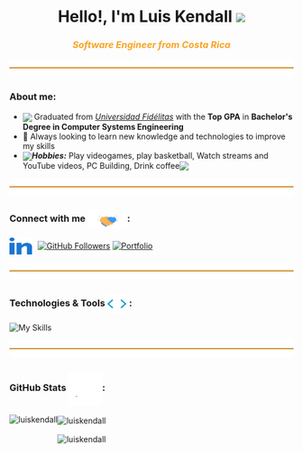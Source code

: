 <h1 align="center">Hello!, I'm Luis Kendall <img src="https://user-images.githubusercontent.com/74038190/214644152-52f47eb3-5e31-4f47-8758-05c9468d5596.gif" width="30px"></h1> 
<h3 align="center" style="color:#f9a325;"><em>Software Engineer from Costa Rica</em></h3> 
<img src="https://github.com/luiskendall/luiskendall/blob/eeff3f62630cc3f79bdf987276f5218276d7db74/assets/img/line.png" width="100%" height="30px" border="0" alt="divider-line" />

### About me:
- <img src="https://i.giphy.com/dBrXAuiJQpBTgFhHFH.webp" width="30" align="center"> Graduated from <a href="https://ufidelitas.ac.cr/">*Universidad Fidélitas*</a> with the **Top GPA** in **Bachelor's Degree in Computer Systems Engineering** 
- 🚀 Always looking to learn new knowledge and technologies to improve my skills 
- <img src="https://media.giphy.com/media/v1.Y2lkPTc5MGI3NjExMW95bW45OGF3eXpzajRqcXd3dTYybzl1MjF2OWJndjE5bnVjZjIzbyZlcD12MV9pbnRlcm5hbF9naWZfYnlfaWQmY3Q9cw/8x26UijMeN8ME/giphy.gif" width="40" align="center">***Hobbies:*** Play videogames, play basketball, Watch streams and YouTube videos, PC Building, Drink coffee<img src="https://media.giphy.com/media/v1.Y2lkPTc5MGI3NjExam1tNnlzc3NlMnF4c2gxdmk2cHlqbnBrZXQ1N3VzejV5Z2dkOTdjciZlcD12MV9pbnRlcm5hbF9naWZfYnlfaWQmY3Q9cw/bWaI6WlFnCznThFWux/giphy.gif" width="35" align="absbottom"> 
<!--
Other coffee gif
https://media.giphy.com/media/v1.Y2lkPTc5MGI3NjExZTVlMXF4azlwY21kcHNsa2JmOTVwbWl6MGIzc3AydGo1aWlsbXY3biZlcD12MV9pbnRlcm5hbF9naWZfYnlfaWQmY3Q9cw/utfeiHQ7CcpyRtXla6/giphy.gif
-->
<img src="https://github.com/luiskendall/luiskendall/blob/eeff3f62630cc3f79bdf987276f5218276d7db74/assets/img/line.png" width="100%" height="30px" border="0" alt="divider-line" />
<div>
<h3 align="left">Connect with me <img src="https://github.com/luiskendall/luiskendall/blob/1d8ce4e73f1394a7e5d0f2d345d1f6fc4767dc8e/assets/img/Handshake.gif" width="70" align="center">:</h3>
<p align="left" style="display: flex; align-items: center;">
<a href="https://www.linkedin.com/in/luiskensp/" target="blank" style="display: flex; align-items: center;"><img src="https://raw.githubusercontent.com/teamedwardforever/Readme-Generator/71f25dd8b98329b168142a6b782a107b75eab178/svg/Social/linked-in-alt.svg" alt="LinkedIn" height="30" width="40" /></a>
<a href="https://github.com/luiskendall" target="_blank" style="margin-left: 10px;"><img src="https://img.shields.io/github/followers/luiskendall?style=social&logo=github&logoColor=black&logoSize=auto&label=Follow%20me&link=https%3A%2F%2Fgithub.com%2Fluiskendall" alt="GitHub Followers"></a>&nbsp;
<a href="http://luiskendall.github.io/portfolio/" target="_blank"><img src="https://media-public.canva.com/MADrPCX1BOQ/1/thumbnail.png" height="30" alt="Portfolio"></a>
</p>
</div>

<img src="https://github.com/luiskendall/luiskendall/blob/eeff3f62630cc3f79bdf987276f5218276d7db74/assets/img/line.png" width="100%" height="30px" border="0" alt="divider-line" />
<h3 align="left">Technologies & Tools <img src="https://github.com/luiskendall/luiskendall/blob/1d8ce4e73f1394a7e5d0f2d345d1f6fc4767dc8e/assets/img/coding.webp" width="35" align="center"> :</h3>
<p align="left">

![My Skills](https://skillicons.dev/icons?i=c,cs,cpp,java,js,jquery,php,py,bootstrap,css,html,mongodb,mysql,firebase,androidstudio,flutter,dotnet,figma,postman,git,github,xd,powershell,anaconda,bitbucket,visualstudio,vscode&theme=dark)
</p>

<img src="https://github.com/luiskendall/luiskendall/blob/eeff3f62630cc3f79bdf987276f5218276d7db74/assets/img/line.png" width="100%" height="30px" border="0" alt="divider-line" />
<h3 align="left">GitHub Stats <img src="https://github.com/luiskendall/luiskendall/blob/1d8ce4e73f1394a7e5d0f2d345d1f6fc4767dc8e/assets/img/chart.webp" width="60" align="center">:</h3>
<img align="left" height="180em" src="https://github-readme-stats.vercel.app/api?username=luiskendall&show_icons=true&locale=en&theme=great-gatsby&hide_border=true&include_all_commits=true&count_private=true" alt="luiskendall" />
<img align="center" height="180em" src="https://github-readme-stats.vercel.app/api/top-langs/?username=luiskendall&hide_progress=true&theme=great-gatsby&hide_border=true&include_all_commits=true&count_private=true" alt=luiskendall />
<p><img align="center" height="180em" src="https://github-readme-streak-stats.herokuapp.com/?user=luiskendall&theme=great-gatsby&hide_border=true" alt="luiskendall" /></p>

